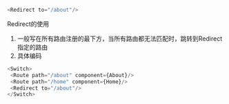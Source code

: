 
```js
<Redirect to="/about"/>
```

Redirect的使用

1. 一般写在所有路由注册的最下方，当所有路由都无法匹配时，跳转到Redirect指定的路由
2. 具体编码

```js
<Switch>
 <Route path="/about" component={About}/>
 <Route path="/home" component={Home}/>
 <Redirect to="/about"/>
</Switch>
```
